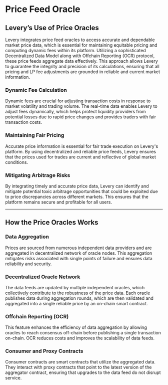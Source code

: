 # Price Feed Oracle

## **Levery’s Use of Price Oracles**

Levery integrates price feed oracles to access accurate and dependable market price data, which is essential for maintaining equitable pricing and computing dynamic fees within its platform. Utilizing a sophisticated Decentralized Data Model along with Offchain Reporting (OCR) protocol, these price feeds aggregate data effectively. This approach allows Levery to guarantee the integrity and precision of its calculations, ensuring that all pricing and LP fee adjustments are grounded in reliable and current market information.

### Dynamic Fee Calculation

Dynamic fees are crucial for adjusting transaction costs in response to market volatility and trading volume. The real-time data enables Levery to adjust fees dynamically, which helps protect liquidity providers from potential losses due to rapid price changes and provides traders with fair transaction costs.

### Maintaining Fair Pricing

Accurate price information is essential for fair trade execution on Levery's platform. By using decentralized and reliable price feeds, Levery ensures that the prices used for trades are current and reflective of global market conditions.

### Mitigating Arbitrage Risks

By integrating timely and accurate price data, Levery can identify and mitigate potential toxic arbitrage opportunities that could be exploited due to price discrepancies across different markets. This ensures that the platform remains secure and profitable for all users.

***

## How the Price Oracles Works

### Data Aggregation

Prices are sourced from numerous independent data providers and are aggregated in decentralized network of oracle nodes. This aggregation mitigates risks associated with single points of failure and ensures data reliability and security.

### Decentralized Oracle Network

The data feeds are updated by multiple independent oracles, which collectively contribute to the robustness of the price data. Each oracle publishes data during aggregation rounds, which are then validated and aggregated into a single reliable price by an on-chain smart contract.

### Offchain Reporting (OCR)

This feature enhances the efficiency of data aggregation by allowing oracles to reach consensus off-chain before publishing a single transaction on-chain. OCR reduces costs and improves the scalability of data feeds.

### Consumer and Proxy Contracts

Consumer contracts are smart contracts that utilize the aggregated data. They interact with proxy contracts that point to the latest version of the aggregator contract, ensuring that upgrades to the data feed do not disrupt service.
